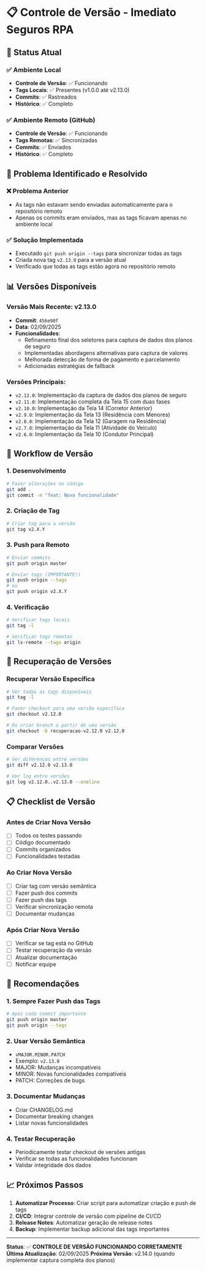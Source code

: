 # 📋 Controle de Versão - Imediato Seguros RPA

## 🎯 Status Atual

### ✅ **Ambiente Local**
- **Controle de Versão**: ✅ Funcionando
- **Tags Locais**: ✅ Presentes (v1.0.0 até v2.13.0)
- **Commits**: ✅ Rastreados
- **Histórico**: ✅ Completo

### ✅ **Ambiente Remoto (GitHub)**
- **Controle de Versão**: ✅ Funcionando
- **Tags Remotas**: ✅ Sincronizadas
- **Commits**: ✅ Enviados
- **Histórico**: ✅ Completo

## 🔧 Problema Identificado e Resolvido

### ❌ **Problema Anterior**
- As tags não estavam sendo enviadas automaticamente para o repositório remoto
- Apenas os commits eram enviados, mas as tags ficavam apenas no ambiente local

### ✅ **Solução Implementada**
- Executado `git push origin --tags` para sincronizar todas as tags
- Criada nova tag `v2.13.0` para a versão atual
- Verificado que todas as tags estão agora no repositório remoto

## 📊 Versões Disponíveis

### **Versão Mais Recente**: v2.13.0
- **Commit**: `456e90f`
- **Data**: 02/09/2025
- **Funcionalidades**: 
  - Refinamento final dos seletores para captura de dados dos planos de seguro
  - Implementadas abordagens alternativas para captura de valores
  - Melhorada detecção de forma de pagamento e parcelamento
  - Adicionadas estratégias de fallback

### **Versões Principais**:
- `v2.12.0`: Implementação da captura de dados dos planos de seguro
- `v2.11.0`: Implementação completa da Tela 15 com duas fases
- `v2.10.0`: Implementação da Tela 14 (Corretor Anterior)
- `v2.9.0`: Implementação da Tela 13 (Residência com Menores)
- `v2.8.0`: Implementação da Tela 12 (Garagem na Residência)
- `v2.7.0`: Implementação da Tela 11 (Atividade do Veículo)
- `v2.6.0`: Implementação da Tela 10 (Condutor Principal)

## 🚀 Workflow de Versão

### **1. Desenvolvimento**
```bash
# Fazer alterações no código
git add .
git commit -m "feat: Nova funcionalidade"
```

### **2. Criação de Tag**
```bash
# Criar tag para a versão
git tag v2.X.Y
```

### **3. Push para Remoto**
```bash
# Enviar commits
git push origin master

# Enviar tags (IMPORTANTE!)
git push origin --tags
# ou
git push origin v2.X.Y
```

### **4. Verificação**
```bash
# Verificar tags locais
git tag -l

# Verificar tags remotas
git ls-remote --tags origin
```

## 🔄 Recuperação de Versões

### **Recuperar Versão Específica**
```bash
# Ver todas as tags disponíveis
git tag -l

# Fazer checkout para uma versão específica
git checkout v2.12.0

# Ou criar branch a partir de uma versão
git checkout -b recuperacao-v2.12.0 v2.12.0
```

### **Comparar Versões**
```bash
# Ver diferenças entre versões
git diff v2.12.0 v2.13.0

# Ver log entre versões
git log v2.12.0..v2.13.0 --oneline
```

## 📋 Checklist de Versão

### **Antes de Criar Nova Versão**
- [ ] Todos os testes passando
- [ ] Código documentado
- [ ] Commits organizados
- [ ] Funcionalidades testadas

### **Ao Criar Nova Versão**
- [ ] Criar tag com versão semântica
- [ ] Fazer push dos commits
- [ ] Fazer push das tags
- [ ] Verificar sincronização remota
- [ ] Documentar mudanças

### **Após Criar Nova Versão**
- [ ] Verificar se tag está no GitHub
- [ ] Testar recuperação da versão
- [ ] Atualizar documentação
- [ ] Notificar equipe

## 🎯 Recomendações

### **1. Sempre Fazer Push das Tags**
```bash
# Após cada commit importante
git push origin master
git push origin --tags
```

### **2. Usar Versão Semântica**
- `vMAJOR.MINOR.PATCH`
- Exemplo: `v2.13.0`
- MAJOR: Mudanças incompatíveis
- MINOR: Novas funcionalidades compatíveis
- PATCH: Correções de bugs

### **3. Documentar Mudanças**
- Criar CHANGELOG.md
- Documentar breaking changes
- Listar novas funcionalidades

### **4. Testar Recuperação**
- Periodicamente testar checkout de versões antigas
- Verificar se todas as funcionalidades funcionam
- Validar integridade dos dados

## 📈 Próximos Passos

1. **Automatizar Processo**: Criar script para automatizar criação e push de tags
2. **CI/CD**: Integrar controle de versão com pipeline de CI/CD
3. **Release Notes**: Automatizar geração de release notes
4. **Backup**: Implementar backup adicional das tags importantes

---

**Status**: ✅ **CONTROLE DE VERSÃO FUNCIONANDO CORRETAMENTE**
**Última Atualização**: 02/09/2025
**Próxima Versão**: v2.14.0 (quando implementar captura completa dos planos)
